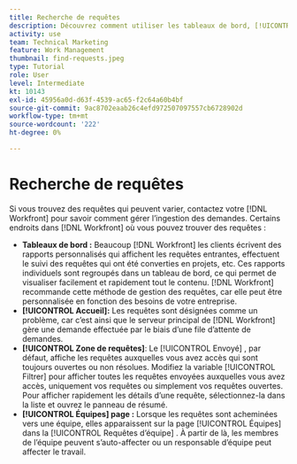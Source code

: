 ```yaml
---
title: Recherche de requêtes
description: Découvrez comment utiliser les tableaux de bord, [!UICONTROL Accueil], la variable [!UICONTROL Demandes] et la variable [!UICONTROL Équipes] pour rechercher les requêtes entrantes effectuées par le biais d’une file d’attente de requêtes.
activity: use
team: Technical Marketing
feature: Work Management
thumbnail: find-requests.jpeg
type: Tutorial
role: User
level: Intermediate
kt: 10143
exl-id: 45956a0d-d63f-4539-ac65-f2c64a60b4bf
source-git-commit: 9ac8702eaab26c4efd972507097557cb6728902d
workflow-type: tm+mt
source-wordcount: '222'
ht-degree: 0%

---
```


# Recherche de requêtes

Si vous trouvez des requêtes qui peuvent varier, contactez votre [!DNL  Workfront] pour savoir comment gérer l’ingestion des demandes. Certains endroits dans [!DNL Workfront] où vous pouvez trouver des requêtes :

* **Tableaux de bord :** Beaucoup [!DNL Workfront] les clients écrivent des rapports personnalisés qui affichent les requêtes entrantes, effectuent le suivi des requêtes qui ont été converties en projets, etc. Ces rapports individuels sont regroupés dans un tableau de bord, ce qui permet de visualiser facilement et rapidement tout le contenu. [!DNL Workfront] recommande cette méthode de gestion des requêtes, car elle peut être personnalisée en fonction des besoins de votre entreprise.
* **[!UICONTROL Accueil]:** Les requêtes sont désignées comme un problème, car c’est ainsi que le serveur principal de [!DNL Workfront] gère une demande effectuée par le biais d’une file d’attente de demandes.
* **[!UICONTROL Zone de requêtes]**: Le [!UICONTROL Envoyé] , par défaut, affiche les requêtes auxquelles vous avez accès qui sont toujours ouvertes ou non résolues. Modifiez la variable [!UICONTROL Filtrer] pour afficher toutes les requêtes envoyées auxquelles vous avez accès, uniquement vos requêtes ou simplement vos requêtes ouvertes. Pour afficher rapidement les détails d’une requête, sélectionnez-la dans la liste et ouvrez le panneau de résumé.
* **[!UICONTROL Équipes] page :** Lorsque les requêtes sont acheminées vers une équipe, elles apparaissent sur la page [!UICONTROL Équipes] dans la [!UICONTROL Requêtes d’équipe] . À partir de là, les membres de l’équipe peuvent s’auto-affecter ou un responsable d’équipe peut affecter le travail.
